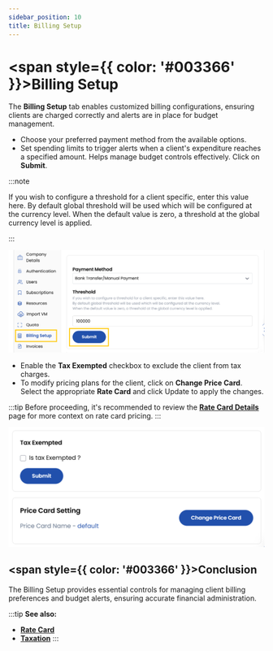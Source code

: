 ```yaml
---
sidebar_position: 10
title: Billing Setup
---
```


# <span style={{ color: '#003366' }}>Billing Setup</span>

The **Billing Setup** tab enables customized billing configurations, ensuring clients are charged correctly and alerts are in place for budget management.

- Choose your preferred payment method from the available options.
- Set spending limits to trigger alerts when a client's expenditure reaches a specified amount. Helps manage budget controls effectively. Click on **Submit**.

:::note

If you wish to configure a threshold for a client specific, enter this value here.
By default global threshold will be used which will be configured at the currency level.
When the default value is zero, a threshold at the global currency level is applied.

:::

![Invoice](images/billing_1.png)

- Enable the **Tax Exempted** checkbox to exclude the client from tax charges.
- To modify pricing plans for the client, click on **Change Price Card**. Select the appropriate **Rate Card** and click Update to apply the changes.

:::tip
Before proceeding, it's recommended to review the **[Rate Card Details](../../Settings/Billing%20Setup/Rate%20Cards.md)** page for more context on rate card pricing.
:::

![Invoice](images/billing_2.png)

## <span style={{ color: '#003366' }}>Conclusion</span>
The Billing Setup provides essential controls for managing client billing preferences and budget alerts, ensuring accurate financial administration.

:::tip
**See also:**  
- **[Rate Card](../../Settings/Billing%20Setup/Rate%20Cards.md)**
- **[Taxation](../../Settings/Billing%20Setup/Taxations.md)**
:::